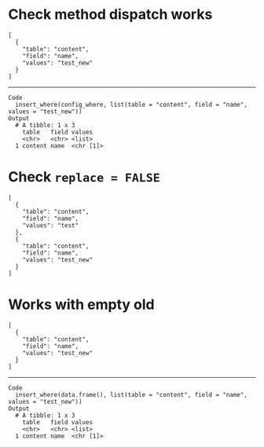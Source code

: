# Check method dispatch works

    [
      {
        "table": "content",
        "field": "name",
        "values": "test_new"
      }
    ]

---

    Code
      insert_where(config_where, list(table = "content", field = "name", values = "test_new"))
    Output
      # A tibble: 1 x 3
        table   field values   
        <chr>   <chr> <list>   
      1 content name  <chr [1]>

# Check `replace = FALSE`

    [
      {
        "table": "content",
        "field": "name",
        "values": "test"
      },
      {
        "table": "content",
        "field": "name",
        "values": "test_new"
      }
    ]

# Works with empty old

    [
      {
        "table": "content",
        "field": "name",
        "values": "test_new"
      }
    ]

---

    Code
      insert_where(data.frame(), list(table = "content", field = "name", values = "test_new"))
    Output
      # A tibble: 1 x 3
        table   field values   
        <chr>   <chr> <list>   
      1 content name  <chr [1]>

